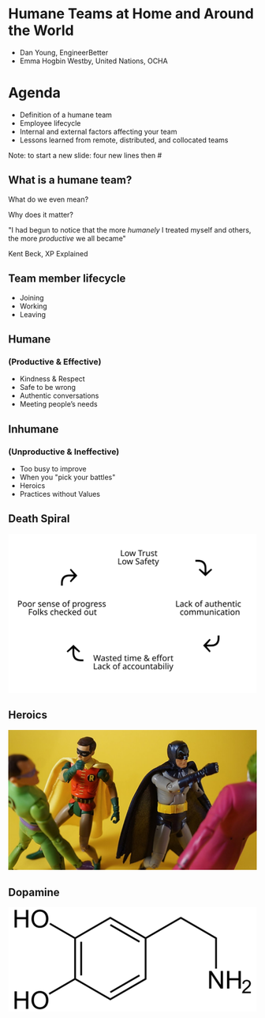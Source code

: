# Humane Teams at Home and Around the World

- Dan Young, EngineerBetter
- Emma Hogbin Westby, United Nations, OCHA



# Agenda

- Definition of a humane team
- Employee lifecycle
- Internal and external factors affecting your team
- Lessons learned from remote, distributed, and collocated teams

Note: to start a new slide: four new lines then #



## What is a humane team?

What do we even mean?

Why does it matter?



"I had begun to notice that the more *humanely* I treated myself and others, the more *productive* we all became"

Kent Beck, XP Explained



## Team member lifecycle
* Joining
* Working
* Leaving



## Humane
### (Productive & Effective)
* Kindness & Respect
* Safe to be wrong
* Authentic conversations
* Meeting people’s needs



## Inhumane
### (Unproductive & Ineffective)
* Too busy to improve
* When you "pick your battles"
* Heroics
* Practices without Values


## Death Spiral
![Death Spiral](/images/death-spiral.svg "Death Spiral")



## Heroics
![Heroics](/images/heroics.jpg "Heroics")



## Dopamine
![Dopamine](/images/dopamine.png "Dopamine")
